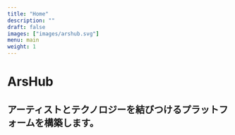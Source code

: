 ```yaml
---
title: "Home"
description: ""
draft: false
images: ["images/arshub.svg"]
menu: main
weight: 1
---
```


# ArsHub
## アーティストとテクノロジーを結びつけるプラットフォームを構築します。

